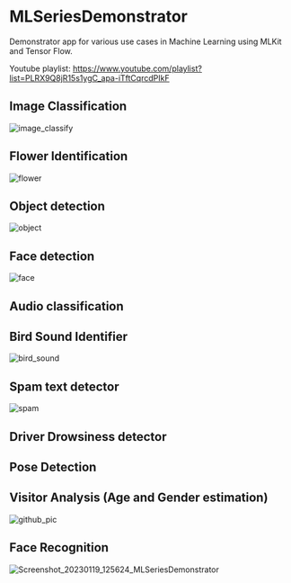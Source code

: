 # MLSeriesDemonstrator

Demonstrator app for various use cases in Machine Learning using MLKit and Tensor Flow.

Youtube playlist: https://www.youtube.com/playlist?list=PLRX9Q8jR15s1ygC_apa-iTftCqrcdPIkF

## Image Classification
![image_classify](https://user-images.githubusercontent.com/14807740/213406321-0e3efeb3-ef45-4245-a47f-e658cbc087bb.png)

## Flower Identification
![flower](https://user-images.githubusercontent.com/14807740/213406351-922e40f2-8c41-4ea3-8af3-edcf6652b67a.png)

## Object detection
![object](https://user-images.githubusercontent.com/14807740/213406377-fe96014a-92b2-4a1c-8e16-955ced358afb.png)

## Face detection
![face](https://user-images.githubusercontent.com/14807740/213406403-afbdae9d-049a-45b8-9742-6d9fc9df725a.png)


## Audio classification
## Bird Sound Identifier
![bird_sound](https://user-images.githubusercontent.com/14807740/213406436-6109b9fa-4d43-42ac-a561-5e06aa5548d5.png)

## Spam text detector
![spam](https://user-images.githubusercontent.com/14807740/213406478-d062c824-60fd-4f51-8a23-3f9305bf101d.png)

## Driver Drowsiness detector
## Pose Detection
## Visitor Analysis (Age and Gender estimation)
![github_pic](https://user-images.githubusercontent.com/14807740/213404277-610d662b-c8d6-490c-a312-96a42a7b04a0.png)

## Face Recognition
![Screenshot_20230119_125624_MLSeriesDemonstrator](https://user-images.githubusercontent.com/14807740/213403827-af250dd5-03c3-4e3c-85aa-0d99b848a0f5.jpg)

